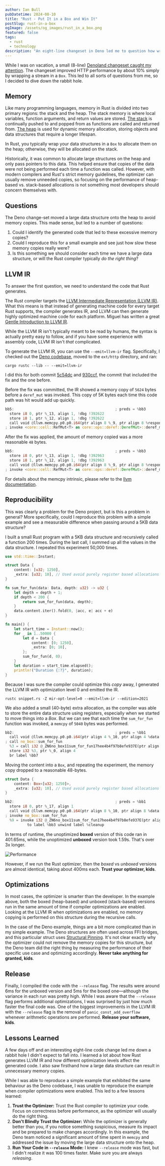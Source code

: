 ```yaml
---
author: Ian Bull
pubDatetime: 2024-08-10
title: "Rust - Put It in a Box and Win It"
postSlug: rust-in-a-box
ogImage: /assets/og_images/rust_in_a_box.png
featured: false
tags:
  - rust
  - technology
description: "An eight-line changeset in Deno led me to question how wrapping a large structure in a `Box` improves performance, and if this approach works in general."
---
```


While I was on vacation, a small (8-line) [Denoland changeset caught my attention](https://github.com/denoland/deno/commit/930ccf928aee3ce5befc0a7494e0f9caaf0c8c63). The changeset improved HTTP performance by about 10% simply by wrapping a stream in a `Box`. This led to all sorts of questions from me, so I decided to dive down the rabbit hole.

## Memory

Like many programming languages, memory in Rust is divided into two primary regions: the stack and the heap. The stack memory is where local variables, function arguments, and return values are stored. [The stack](https://web.mit.edu/rust-lang_v1.25/arch/amd64_ubuntu1404/share/doc/rust/html/book/first-edition/the-stack-and-the-heap.html#the-stack) is continually pushed to and popped from as functions are called and returned from. [The heap](https://web.mit.edu/rust-lang_v1.25/arch/amd64_ubuntu1404/share/doc/rust/html/book/first-edition/the-stack-and-the-heap.html#the-heap) is used for dynamic memory allocation, storing objects and data structures that require a longer lifespan.

In Rust, you typically wrap your data structures in a `Box` to allocate them on the heap; otherwise, they will be allocated on the stack.

Historically, it was common to allocate large structures on the heap and only pass pointers to this data. This helped ensure that copies of the data were not being performed each time a function was called. However, with modern compilers and Rust's strict memory guidelines, the optimizer can usually remove unneeded copies, so focusing on the performance of heap-based vs. stack-based allocations is not something most developers should concern themselves with.

## Questions

The Deno change-set moved a large data structure onto the heap to avoid memory copies. This made sense, but led to a number of questions:

1. Could I identify the generated code that led to these excessive memory copies?
2. Could I reproduce this for a small example and see just how slow these memory copies really were?
3. Is this something we should consider each time we have a large data structure, or will the Rust compiler typically _do the right thing_?

## LLVM IR

To answer the first question, we need to understand the code that Rust generates.

The Rust compiler targets the [LLVM Intermediate Representation (LLVM IR)](https://llvm.org/docs/LangRef.html). What this means is that instead of generating machine code for every target Rust supports, the compiler generates IR, and LLVM can then generate highly optimized machine code for each platform. Miguel has written a great [Gentle Introduction to LLVM IR](https://mcyoung.xyz/2023/08/01/llvm-ir/).

While the LLVM IR isn't typically meant to be read by humans, the syntax is actually pretty easy to follow, and if you have some experience with assembly code, LLVM IR isn't _that_ complicated.

To generate the LLVM IR, you can use the `--emit=llvm-ir` flag. Specifically, I checked out the [Deno codebase](https://github.com/denoland/deno), moved to the `ext/http` directory, and ran:

```shell
cargo rustc --lib -- --emit=llvm-ir
```

I did this for both commit [5c54dc](https://github.com/denoland/deno/commit/5c54dc5840e26410e364619b73b4721ce1815cef) and [930ccf](https://github.com/denoland/deno/commit/930ccf928aee3ce5befc0a7494e0f9caaf0c8c63), the commit that included the fix and the one before.

Before the fix was committed, the IR showed a memory copy of `5624` bytes before a `deref_mut` was invoked. This copy of 5K bytes each time this code path was hit would add up quickly.

```rust
bb5:                                              ; preds = %bb3
  store i8 0, ptr %_13, align 1, !dbg !392622
  store i8 1, ptr %_12, align 1, !dbg !392622
  call void @llvm.memcpy.p0.p0.i64(ptr align 8 %_9, ptr align 8 %response_body, i64 5624, i1 false), !dbg !392622
; invoke <core::cell::RefMut<T> as core::ops::deref::DerefMut>::deref_mut
```

After the fix was applied, the amount of memory copied was a more reasonable `48` bytes.

```rust
bb5:                                              ; preds = %bb3
  store i8 0, ptr %_13, align 1, !dbg !392963
  store i8 1, ptr %_12, align 1, !dbg !392963
  call void @llvm.memcpy.p0.p0.i64(ptr align 8 %_9, ptr align 8 %response_body, i64 48, i1 false), !dbg !392963
; invoke <core::cell::RefMut<T> as core::ops::deref::DerefMut>::deref_mut
```

For details about the memcpy intrinsic, please refer to the [llvm documentation](https://llvm.org/docs/LangRef.html#llvm-memcpy-intrinsic).

## Reproducibility

This was clearly a problem for the Deno project, but is this a problem in general? More specifically, could I reproduce this problem with a simple example and see a measurable difference when passing around a 5KB data structure?

I built a small Rust program with a 5KB data structure and recursively called a function 200 times. During the last call, I summed up all the values in the data structure. I repeated this experiment 50,000 times.

```rust
use std::time::Instant;

struct Data {
    content: [u32; 1250],
    _extra: [u32; 10], // Used avoid purely register based allocations
}

fn sum_for_fun(data: Data, depth: u32) -> u32 {
    let depth = depth + 1;
    if depth < 200 {
        return sum_for_fun(data, depth);
    }
    data.content.iter().fold(0, |acc, e| acc + e)
}

fn main() {
    let start_time = Instant::now();
    for _ in 1..50000 {
        let d = Data {
            content: [0; 1250],
            _extra: [0; 10],
        };
        sum_for_fun(d, 0);
    }
    let duration = start_time.elapsed();
    println!("Duration {:?}", duration);
}
```

Because I was sure the compiler could optimize this _copy_ away, I generated the LLVM IR with optimization level 0 and emitted the IR.

```shell
rustc snippet.rs -Z mir-opt-level=0 --emit=llvm-ir --edition=2021
```

We also added a small (40-byte) extra allocation, as the compiler was able to store the entire data structure using registers, especially when we started to move things into a _Box_. But we can see that each time the `sum_for_fun` function was invoked, a `memcpy` of `5040` bytes was performed.

```rust
bb2:                                              ; preds = %bb1
  call void @llvm.memcpy.p0.p0.i64(ptr align 4 %_10, ptr align 4 %data, i64 5040, i1 false)
; call no_box::sum_for_fun
  %3 = call i32 @_ZN6no_box11sum_for_fun17hee4b4f97b8efe937E(ptr align 4 %_10, i32 %_5.0)
  store i32 %3, ptr %_0, align 4
  br label %bb7
```

Moving the content into a `Box`, and repeating the experiment, the memory copy dropped to a reasonable 48-bytes.

```rust
struct Data {
    content: Box<[u32; 1250]>,
    _extra: [u32; 10], // Used avoid purely register based allocations
}
```

```rust
bb2:                                              ; preds = %bb1
  store i8 0, ptr %_17, align 1
  call void @llvm.memcpy.p0.p0.i64(ptr align 8 %_10, ptr align 8 %data, i64 48, i1 false)
; invoke no_box::sum_for_fun
  %9 = invoke i32 @_ZN6no_box11sum_for_fun17hee4b4f97b8efe937E(ptr align 8 %_10, i32 %_5.0)
          to label %bb3 unwind label %cleanup
```

In terms of runtime, the unoptimized **boxed** version of this code ran in 401.65ms, while the unoptimized **unboxed** version took 1.59s. That's over 3x longer.

![Performance](./performance.png)

However, if we run the Rust optimizer, then the _boxed_ vs _unboxed_ versions are almost identical, taking about 400ms each. **Trust your optimizer, kids**.

## Optimizations

In most cases, the optimizer is smarter than the developer. In the example above, both the boxed (heap-based) and unboxed (stack-based) versions run in the same amount of time if compiler optimizations are enabled. Looking at the LLVM IR when optimizations are enabled, no memory copying is performed on this structure during the recursive calls.

In the case of the Deno example, things are a bit more complicated than in my simple example. The Deno structures are often used across FFI bridges, and this particular struct uses [Structural Pinning](https://doc.rust-lang.org/std/pin/index.html#projections-and-structural-pinning). It's not clear exactly why the optimizer could not remove the memory copies for this structure, but the Deno team did the right thing by measuring the performance of their specific use case and optimizing accordingly. **Never take anything for granted, kids**.

## Release

Finally, I compiled the code with the `--release` flag. The results were around 6ms for the unboxed version and 5ms for the boxed one—although the variance in each run was pretty high. While I was aware that the `--release` flag performs additional optimizations, I was surprised by just how much faster the final code was. One of the biggest improvements in the LLVM IR with the `--release` flag is the removal of `panic_const_add_overflow` whenever arithmetic operations are performed. **Release your software, kids**.

## Lessons Learned

A few days off and an interesting eight-line code change led me down a rabbit hole I didn't expect to fall into. I learned a lot about how Rust generates LLVM IR and how different optimization levels affect the generated code. I also saw firsthand how a large data structure can result in unnecessary memory copies.

While I was able to reproduce a simple example that exhibited the same behaviour as the Deno codebase, I was unable to reproduce the example when compiler optimizations were enabled. This led to a few lessons learned:

1. **Trust the Optimizer:** Trust the Rust compiler to optimize your code. Focus on correctness before performance, as the optimizer will usually do the right thing.
2. **Don't Blindly Trust the Optimizer:** While the optimizer is generally better than you, if you notice something suspicious, measure its impact and be prepared to make changes accordingly. In this example, the Deno team noticed a significant amount of time spent in `memcpy` and addressed the issue by moving the large data structure onto the heap.
3. **Run Your Code in `--release` Mode:** I knew `--release` mode was fast, but I didn't realize it was 100 times faster. Make sure you are always _releasing_.
